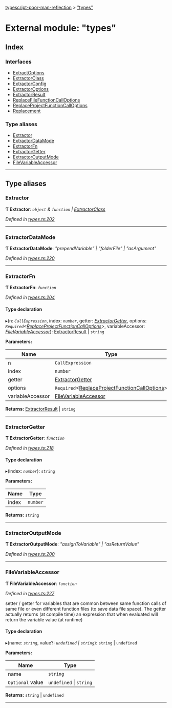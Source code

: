 [typescript-poor-man-reflection](../README.md) > ["types"](../modules/_types_.md)

# External module: "types"

## Index

### Interfaces

* [ExtractOptions](../interfaces/_types_.extractoptions.md)
* [ExtractorClass](../interfaces/_types_.extractorclass.md)
* [ExtractorConfig](../interfaces/_types_.extractorconfig.md)
* [ExtractorOptions](../interfaces/_types_.extractoroptions.md)
* [ExtractorResult](../interfaces/_types_.extractorresult.md)
* [ReplaceFileFunctionCallOptions](../interfaces/_types_.replacefilefunctioncalloptions.md)
* [ReplaceProjectFunctionCallOptions](../interfaces/_types_.replaceprojectfunctioncalloptions.md)
* [Replacement](../interfaces/_types_.replacement.md)

### Type aliases

* [Extractor](_types_.md#extractor)
* [ExtractorDataMode](_types_.md#extractordatamode)
* [ExtractorFn](_types_.md#extractorfn)
* [ExtractorGetter](_types_.md#extractorgetter)
* [ExtractorOutputMode](_types_.md#extractoroutputmode)
* [FileVariableAccessor](_types_.md#filevariableaccessor)

---

## Type aliases

<a id="extractor"></a>

###  Extractor

**Ƭ Extractor**: *`object` & `function` \| [ExtractorClass](../interfaces/_types_.extractorclass.md)*

*Defined in [types.ts:202](https://github.com/cancerberoSgx/typescript-poor-man-reflection/blob/2245c2e/src/types.ts#L202)*

___
<a id="extractordatamode"></a>

###  ExtractorDataMode

**Ƭ ExtractorDataMode**: *"prependVariable" \| "folderFile" \| "asArgument"*

*Defined in [types.ts:220](https://github.com/cancerberoSgx/typescript-poor-man-reflection/blob/2245c2e/src/types.ts#L220)*

___
<a id="extractorfn"></a>

###  ExtractorFn

**Ƭ ExtractorFn**: *`function`*

*Defined in [types.ts:204](https://github.com/cancerberoSgx/typescript-poor-man-reflection/blob/2245c2e/src/types.ts#L204)*

#### Type declaration
▸(n: *`CallExpression`*, index: *`number`*, getter: *[ExtractorGetter](_types_.md#extractorgetter)*, options: *`Required`<[ReplaceProjectFunctionCallOptions](../interfaces/_types_.replaceprojectfunctioncalloptions.md)>*, variableAccessor: *[FileVariableAccessor](_types_.md#filevariableaccessor)*): [ExtractorResult](../interfaces/_types_.extractorresult.md) \| `string`

**Parameters:**

| Name | Type |
| ------ | ------ |
| n | `CallExpression` |
| index | `number` |
| getter | [ExtractorGetter](_types_.md#extractorgetter) |
| options | `Required`<[ReplaceProjectFunctionCallOptions](../interfaces/_types_.replaceprojectfunctioncalloptions.md)> |
| variableAccessor | [FileVariableAccessor](_types_.md#filevariableaccessor) |

**Returns:** [ExtractorResult](../interfaces/_types_.extractorresult.md) \| `string`

___
<a id="extractorgetter"></a>

###  ExtractorGetter

**Ƭ ExtractorGetter**: *`function`*

*Defined in [types.ts:218](https://github.com/cancerberoSgx/typescript-poor-man-reflection/blob/2245c2e/src/types.ts#L218)*

#### Type declaration
▸(index: *`number`*): `string`

**Parameters:**

| Name | Type |
| ------ | ------ |
| index | `number` |

**Returns:** `string`

___
<a id="extractoroutputmode"></a>

###  ExtractorOutputMode

**Ƭ ExtractorOutputMode**: *"assignToVariable" \| "asReturnValue"*

*Defined in [types.ts:200](https://github.com/cancerberoSgx/typescript-poor-man-reflection/blob/2245c2e/src/types.ts#L200)*

___
<a id="filevariableaccessor"></a>

###  FileVariableAccessor

**Ƭ FileVariableAccessor**: *`function`*

*Defined in [types.ts:227](https://github.com/cancerberoSgx/typescript-poor-man-reflection/blob/2245c2e/src/types.ts#L227)*

setter / getter for variables that are common between same function calls of same file or even different function files (to save data file space). The getter actually returns (at compile time) an expression that when evaluated will return the variable value (at runtime)

#### Type declaration
▸(name: *`string`*, value?: *`undefined` \| `string`*): `string` \| `undefined`

**Parameters:**

| Name | Type |
| ------ | ------ |
| name | `string` |
| `Optional` value | `undefined` \| `string` |

**Returns:** `string` \| `undefined`

___

